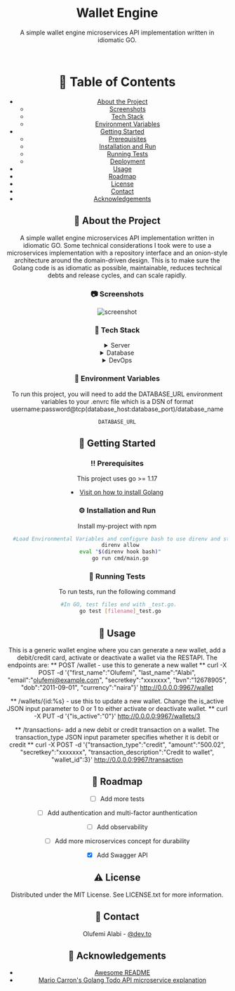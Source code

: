 <div align="center">
  <h1>Wallet Engine</h1>
  
  <p>
    A simple wallet engine microservices API implementation written in idiomatic GO.
  </p>
  

<br />

<!-- Table of Contents -->
# :notebook_with_decorative_cover: Table of Contents

- [About the Project](#star2-about-the-project)
  * [Screenshots](#camera-screenshots)
  * [Tech Stack](#space_invader-tech-stack)
  * [Environment Variables](#key-environment-variables)
- [Getting Started](#toolbox-getting-started)
  * [Prerequisites](#bangbang-prerequisites)
  * [Installation and Run](#gear-installation)
  * [Running Tests](#test_tube-running-tests)
  * [Deployment](#triangular_flag_on_post-deployment)
- [Usage](#eyes-usage)
- [Roadmap](#compass-roadmap)
- [License](#warning-license)
- [Contact](#handshake-contact)
- [Acknowledgements](#gem-acknowledgements)

  

<!-- About the Project -->
## :star2: About the Project
A simple wallet engine microservices API implementation written in idiomatic GO.
Some technical considerations I took were to use a microservices implementation with a repository interface and an onion-style architecture around the domain-driven design. This is to make sure the Golang code is as idiomatic as possible, maintainable, reduces technical debts and release cycles, and can scale rapidly.

<!-- Screenshots -->
### :camera: Screenshots

<div align="center"> 
  <img src="https://placehold.co/600x400?text=Your+Screenshot+here" alt="screenshot" />
</div>


<!-- TechStack -->
### :space_invader: Tech Stack

<details>
  <summary>Server</summary>
  <ul>
    <li><a href="https://go.dev/">Golang</a></li>
  </ul>
</details>

<details>
<summary>Database</summary>
  <ul>
    <li><a href="https://www.mysql.com/">MySQL</a></li>
  </ul>
</details>

<details>
<summary>DevOps</summary>
  <ul>
    <li><a href="https://www.docker.com/">DirEnv</a></li>
  </ul>
</details>



<!-- Env Variables -->
### :key: Environment Variables

To run this project, you will need to add the DATABASE_URL environment variables to your .envrc file which is a DSN of format username:password@tcp(database_host:database_port)/database_name

`DATABASE_URL`

<!-- Getting Started -->
## 	:toolbox: Getting Started

<!-- Prerequisites -->
### :bangbang: Prerequisites

This project uses go >= 1.17


<li><a href="https://go.dev/doc/install">Visit on how to install Golang</a></li>


<!-- Installation -->
### :gear: Installation and Run

Install my-project with npm

```bash
  #Load Environmental Variables and configure bash to use direnv and start API server
  direnv allow
  eval "$(direnv hook bash)"
  go run cmd/main.go
```
   
<!-- Running Tests -->
### :test_tube: Running Tests

To run tests, run the following command

```bash
  #In GO, test files end with _test.go. 
  go test [filename]_test.go
```

<!-- Usage -->
## :eyes: Usage

This is a generic wallet engine where you can generate a new wallet, add a debit/credit card, activate or deactivate a wallet via the RESTAPI.
The endpoints are:
** POST /wallet - use this to generate a new wallet **
curl -X POST -d '{"first_name":"Olufemi", "last_name":"Alabi", "email":"olufemi@example.com", "secretkey":"xxxxxxx", "bvn":"12678905", "dob":"2011-09-01", "currency":"naira"}' http://0.0.0.0:9967/wallet

** /wallets/{id:%s} - use this to update a new wallet. Change the is_active JSON input parameter to 0 or 1 to either activate or deactivate wallet. **
curl -X PUT -d '{"is_active":"0"}' http://0.0.0.0:9967/wallets/3

** /transactions- add a new debit or credit transaction on a wallet. The transaction_type JSON input parameter specifies whether it is debit or credit **
curl -X POST -d '{"transaction_type":"credit", "amount":"500.02",  "secretkey":"xxxxxxx", "transaction_description":"Credit to wallet", "wallet_id":3}' http://0.0.0.0:9967/transaction

<!-- Roadmap -->
## :compass: Roadmap

* [ ] Add more tests
* [ ] Add authentication and multi-factor aunthentication
* [ ] Add observability
* [ ] Add more microservices concept for durability
* [x] Add Swagger API



<!-- License -->
## :warning: License

Distributed under the MIT License. See LICENSE.txt for more information.


<!-- Contact -->
## :handshake: Contact

Olufemi Alabi - [@dev.to](https://dev.to/femolacaster) 


<!-- Acknowledgments -->
## :gem: Acknowledgements


 - [Awesome README](https://github.com/Louis3797/awesome-readme-template/blob/main/README.md)
 - [Mario Carron's Golang Todo API microservice explanation](https://github.com/MarioCarrion/todo-api-microservice-example)

